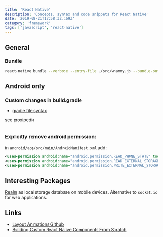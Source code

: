 ```yaml
---
title: 'React Native'
description: 'Concepts, syntax and code snippets for React Native'
date: '2019-08-21T17:58:32.169Z'
category: 'framework'
tags: ['javascript', 'react-native']
---
```


## General

### Bundle

```bash
react-native bundle --verbose --entry-file ./src/whammy.js --bundle-output ./bundle/whammy-app.bundle
```

## Android only

### Custom changes in build.gradle

- [gradle file syntax](https://docs.gradle.org/current/userguide/writing_build_scripts.html)

see proxipedia

```groovy

```

### Explicitly remove android permission:

in `android/app/src/main/AndroidManifest.xml` add:

```xml
<uses-permission android:name="android.permission.READ_PHONE_STATE" tools:node="remove"/>
<uses-permission android:name="android.permission.READ_EXTERNAL_STORAGE" tools:node="remove"/>
<uses-permission android:name="android.permission.WRITE_EXTERNAL_STORAGE" tools:node="remove"/>
```

## Interesting Packages

[Realm](https://realm.io/) as local storage database on mobile devices. Alternative to `socket.io` for web applications.

## Links

* [Layout Animations Github](https://github.com/facebook/react-native/blob/master/Libraries/LayoutAnimation/LayoutAnimation.js)
* [Building Custom React Native Components From Scratch](http://moduscreate.com/react_native_custom_components_ios/)